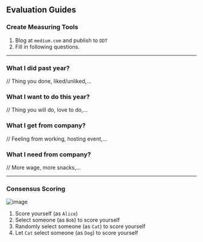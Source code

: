 ## Evaluation Guides

### Create Measuring Tools
1. Blog at `medium.com` and publish to `DDT`
1. Fill in following questions.
- - -
### What I did past year?
// Thing you done, liked/unliked,...

### What I want to do this year?
// Thing you will do, love to do,...

### What I get from company?
// Feeling from working, hosting event,...

### What I need from company?
// More wage, more snacks,...

- - -
### Consensus Scoring
![image](https://user-images.githubusercontent.com/97060/52560425-e5c66780-2e2a-11e9-8b79-bbcb9b720d42.png)
1. Score yourself (as `Alice`)
1. Select someone (as `Bob`) to score yourself
1. Randomly select someone (as `Cat`) to score yourself
1. Let `Cat` select someone (as `Dog`) to score yourself
